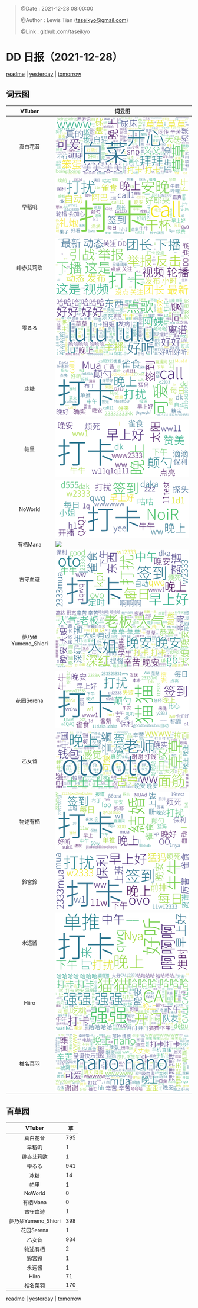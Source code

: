 > @Date    : 2021-12-28 08:00:00
>
> @Author  : Lewis Tian (taseikyo@gmail.com)
>
> @Link    : github.com/taseikyo

# DD 日报（2021-12-28）

[readme](../README.md) | [yesterday](2021-12-27.md) | [tomorrow](2021-12-29.md)

## 词云图

|VTuber|词云图|
|:-:|-|
|真白花音|![](../../images/daily/21402309_2021-12-28_purge_wordcloud.png)|
|早稻叽|![](../../images/daily/41682_2021-12-28_purge_wordcloud.png)|
|绯赤艾莉欧|![](../../images/daily/21396545_2021-12-28_purge_wordcloud.png)|
|雫るる|![](../../images/daily/21013446_2021-12-28_purge_wordcloud.png)|
|冰糖|![](../../images/daily/876396_2021-12-28_purge_wordcloud.png)|
|帕里|![](../../images/daily/4895312_2021-12-28_purge_wordcloud.png)|
|NoWorld|![](../../images/daily/21448649_2021-12-28_purge_wordcloud.png)|
|有栖Mana|![](../../images/daily/6542258_2021-12-28_purge_wordcloud.png)|
|古守血遊|![](../../images/daily/8725120_2021-12-28_purge_wordcloud.png)|
|夢乃栞Yumeno_Shiori|![](../../images/daily/14052636_2021-12-28_purge_wordcloud.png)|
|花园Serena|![](../../images/daily/14327465_2021-12-28_purge_wordcloud.png)|
|乙女音|![](../../images/daily/21320551_2021-12-28_purge_wordcloud.png)|
|物述有栖|![](../../images/daily/21449083_2021-12-28_purge_wordcloud.png)|
|鈴宮鈴|![](../../images/daily/21685677_2021-12-28_purge_wordcloud.png)|
|永远酱|![](../../images/daily/21701071_2021-12-28_purge_wordcloud.png)|
|Hiiro|![](../../images/daily/21919321_2021-12-28_purge_wordcloud.png)|
|椎名菜羽|![](../../images/daily/22347054_2021-12-28_purge_wordcloud.png)|

## 百草园

|VTuber|草|
|:-:|-|
|真白花音|795|
|早稻叽|1|
|绯赤艾莉欧|1|
|雫るる|941|
|冰糖|14|
|帕里|1|
|NoWorld|0|
|有栖Mana|0|
|古守血遊|1|
|夢乃栞Yumeno_Shiori|398|
|花园Serena|1|
|乙女音|934|
|物述有栖|2|
|鈴宮鈴|1|
|永远酱|1|
|Hiiro|71|
|椎名菜羽|170|

[readme](../README.md) | [yesterday](2021-12-27.md) | [tomorrow](2021-12-29.md)
